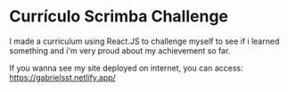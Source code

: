 # Currículo Scrimba Challenge
I made a curriculum using React.JS to challenge myself to see if i learned something and i'm very proud about my achievement so far.

If you wanna see my site deployed on internet, you can access: https://gabrielsst.netlify.app/ 




